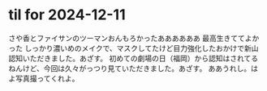 # til for 2024-12-11

さや香とファイサンのツーマンおんもろかったああああああ
最高生きててよかった
しっかり濃いめのメイクで、マスクしてたけど目力強化したおかけで新山認知いただきました。あざす。
初めての劇場の日（福岡）から認知はされてるねんけど、今回は久々がっつり見ていただきました。あざす。
ああうれし。はよ写真撮ってくれよ。